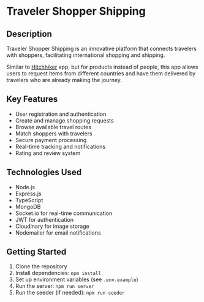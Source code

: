 # Traveler Shopper Shipping

## Description

Traveler Shopper Shipping is an innovative platform that connects travelers with shoppers, facilitating international shopping and shipping.

Similar to [Hitchhiker](https://hitchhiker.io/) app, but for products instead of people, this app allows users to request items from different countries and have them delivered by travelers who are already making the journey.

## Key Features

- User registration and authentication
- Create and manage shopping requests
- Browse available travel routes
- Match shoppers with travelers
- Secure payment processing
- Real-time tracking and notifications
- Rating and review system

## Technologies Used

- Node.js
- Express.js
- TypeScript
- MongoDB
- Socket.io for real-time communication
- JWT for authentication
- Cloudinary for image storage
- Nodemailer for email notifications

## Getting Started

1. Clone the repository
2. Install dependencies: `npm install`
3. Set up environment variables (see `.env.example`)
4. Run the server: `npm run server`
5. Run the seeder (if needed): `npm run seeder`
